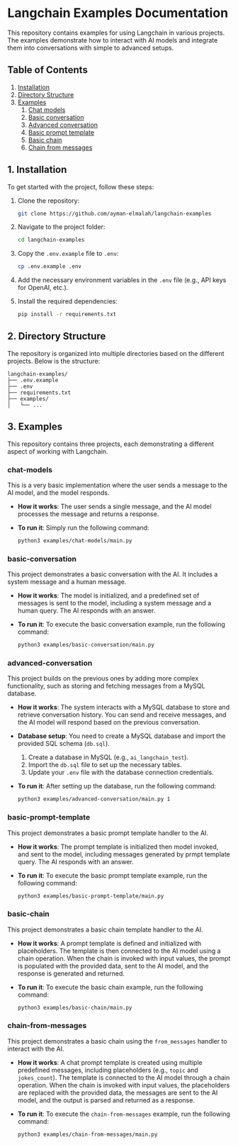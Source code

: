 # Langchain Examples Documentation

This repository contains examples for using Langchain in various projects. The examples demonstrate how to interact with AI models and integrate them into conversations with simple to advanced setups.

## Table of Contents

1. [Installation](#1-installation)
2. [Directory Structure](#2-directory-structure)
3. [Examples](#3-examples)
    1. [Chat models](#chat-models)
    2. [Basic conversation](#basic-conversation)
    3. [Advanced conversation](#advanced-conversation)
    4. [Basic prompt template](#basic-prompt-template)
    5. [Basic chain](#basic-chain)
    6. [Chain from messages](#chain-from-messages)


## 1. Installation

To get started with the project, follow these steps:

1. Clone the repository:

    ```bash
    git clone https://github.com/ayman-elmalah/langchain-examples
    ```

2. Navigate to the project folder:

    ```bash
    cd langchain-examples
    ```

3. Copy the `.env.example` file to `.env`:

    ```bash
    cp .env.example .env
    ```

4. Add the necessary environment variables in the `.env` file (e.g., API keys for OpenAI, etc.).

5. Install the required dependencies:

    ```bash
    pip install -r requirements.txt
    ```

## 2. Directory Structure

The repository is organized into multiple directories based on the different projects. Below is the structure:

```plaintext
langchain-examples/
├── .env.example
├── .env
├── requirements.txt
├── examples/
│   └── ...
```

## 3. Examples

This repository contains three projects, each demonstrating a different aspect of working with Langchain.

### chat-models

This is a very basic implementation where the user sends a message to the AI model, and the model responds.

- **How it works**: The user sends a single message, and the AI model processes the message and returns a response.
- **To run it**: Simply run the following command:

    ```bash
    python3 examples/chat-models/main.py
    ```

### basic-conversation

This project demonstrates a basic conversation with the AI. It includes a system message and a human message.

- **How it works**: The model is initialized, and a predefined set of messages is sent to the model, including a system message and a human query. The AI responds with an answer.
- **To run it**: To execute the basic conversation example, run the following command:

    ```bash
    python3 examples/basic-conversation/main.py
    ```

### advanced-conversation

This project builds on the previous ones by adding more complex functionality, such as storing and fetching messages from a MySQL database.

- **How it works**: The system interacts with a MySQL database to store and retrieve conversation history. You can send and receive messages, and the AI model will respond based on the previous conversation.
- **Database setup**: You need to create a MySQL database and import the provided SQL schema (`db.sql`).

    1. Create a database in MySQL (e.g., `ai_langchain_test`).
    2. Import the `db.sql` file to set up the necessary tables.
    3. Update your `.env` file with the database connection credentials.

- **To run it**: After setting up the database, run the following command:

    ```bash
    python3 examples/advanced-conversation/main.py 1
    ```

### basic-prompt-template

This project demonstrates a basic prompt template handler to the AI.

- **How it works**: The prompt template is initialized then model invoked, and sent to the model, including messages generated by prmpt template query. The AI responds with an answer.
- **To run it**: To execute the basic prompt template example, run the following command:

    ```bash
    python3 examples/basic-prompt-template/main.py
    ```

### basic-chain

This project demonstrates a basic chain template handler to the AI.

- **How it works**: A prompt template is defined and initialized with placeholders. The template is then connected to the AI model using a chain operation. When the chain is invoked with input values, the prompt is populated with the provided data, sent to the AI model, and the response is generated and returned.
- **To run it**: To execute the basic chain example, run the following command:

    ```bash
    python3 examples/basic-chain/main.py
    ```

### chain-from-messages

This project demonstrates a basic chain using the `from_messages` handler to interact with the AI.

- **How it works**: A chat prompt template is created using multiple predefined messages, including placeholders (e.g., `topic` and `jokes_count`). The template is connected to the AI model through a chain operation. When the chain is invoked with input values, the placeholders are replaced with the provided data, the messages are sent to the AI model, and the output is parsed and returned as a response.
- **To run it**: To execute the `chain-from-messages` example, run the following command:

    ```bash
    python3 examples/chain-from-messages/main.py
    ```
